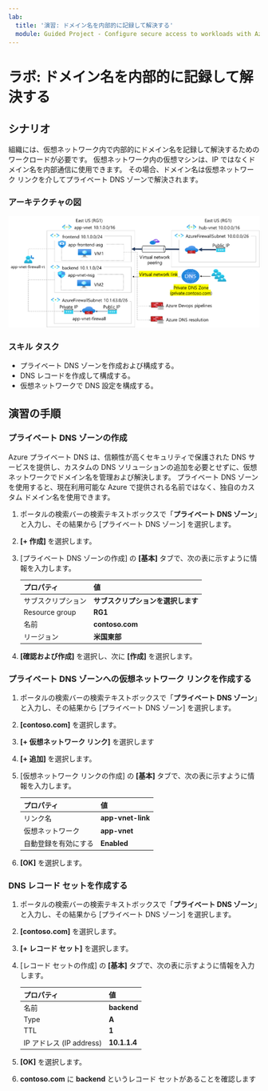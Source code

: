 ```yaml
---
lab:
  title: '演習: ドメイン名を内部的に記録して解決する'
  module: Guided Project - Configure secure access to workloads with Azure virtual networking services
---
```


# ラボ: ドメイン名を内部的に記録して解決する

## シナリオ

組織には、仮想ネットワーク内で内部的にドメイン名を記録して解決するためのワークロードが必要です。 仮想ネットワーク内の仮想マシンは、IP ではなくドメイン名を内部通信に使用できます。 その場合、ドメイン名は仮想ネットワーク リンクを介してプライベート DNS ゾーンで解決されます。 



### アーキテクチャの図

![仮想ネットワークにリンクされた Azure DNS の図。](../Media/task-5.png)

### スキル タスク
- プライベート DNS ゾーンを作成および構成する。 
- DNS レコードを作成して構成する。
- 仮想ネットワークで DNS 設定を構成する。

## 演習の手順

### プライベート DNS ゾーンの作成

Azure プライベート DNS は、信頼性が高くセキュリティで保護された DNS サービスを提供し、カスタムの DNS ソリューションの追加を必要とせずに、仮想ネットワークでドメイン名を管理および解決します。 プライベート DNS ゾーンを使用すると、現在利用可能な Azure で提供される名前ではなく、独自のカスタム ドメイン名を使用できます。

1. ポータルの検索バーの検索テキストボックスで「**プライベート DNS ゾーン**」と入力し、その結果から [プライベート DNS ゾーン] を選択します。

1. **[+ 作成]** を選択します。

1. [プライベート DNS ゾーンの作成] の **[基本]** タブで、次の表に示すように情報を入力します。

    | プロパティ | 値    |
    |:---------|:---------|
    |サブスクリプション|**サブスクリプションを選択します**|
    |Resource group|**RG1**|
    |名前|**contoso.com**|
    |リージョン|**米国東部**|

1. **[確認および作成]** を選択し、次に **[作成]** を選択します。

### プライベート DNS ゾーンへの仮想ネットワーク リンクを作成する

1. ポータルの検索バーの検索テキストボックスで「**プライベート DNS ゾーン**」と入力し、その結果から [プライベート DNS ゾーン] を選択します。

1. **[contoso.com]** を選択します。

1. **[+ 仮想ネットワーク リンク]** を選択します

1. **[+ 追加]** を選択します。

1. [仮想ネットワーク リンクの作成] の **[基本]** タブで、次の表に示すように情報を入力します。

    | プロパティ | 値    |
    |:---------|:---------|
    |リンク名|**app-vnet-link**|
    |仮想ネットワーク|**app-vnet**|
    |自動登録を有効にする|**Enabled**|

1. **[OK]** を選択します。

### DNS レコード セットを作成する

1. ポータルの検索バーの検索テキストボックスで「**プライベート DNS ゾーン**」と入力し、その結果から [プライベート DNS ゾーン] を選択します。

1. **[contoso.com]** を選択します。

1. **[+ レコード セット]** を選択します。

1. [レコード セットの作成] の **[基本]** タブで、次の表に示すように情報を入力します。

    | プロパティ | 値    |
    |:---------|:---------|
    |名前|**backend**|
    |Type|**A**|
    |TTL|**1**|
    |IP アドレス (IP address)|**10.1.1.4**|


1. **[OK]** を選択します。

1. **contoso.com** に **backend** というレコード セットがあることを確認します
